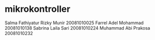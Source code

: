 # mikrokontroller
Salma Fathiyatur Rizky Munir 20081010025
Farrel Adel Mohammad 20081010138
Sabrina Laila Sari 20081010224
Muhammad Abi Prakosa 20081010232
